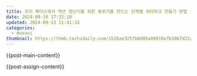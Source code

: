 ```yaml
---
title: 우리 페이스에서 액션 장난기를 위한 분위기를 만드는 단계별 워터마크 만들기 방법 | Movavi
date: 2024-09-10 17:32:10
updated: 2024-09-13 11:41:33
categories:
  - movavi
thumbnail: https://thmb.techidaily.com/1526ae325fb6d05a08910e7b5067d22acd2fa8b701444a0508efbde4504c1f0a.jpg
---
```


{{post-main-content}}

<ins class="adsbygoogle"
     style="display:block"
     data-ad-format="autorelaxed"
     data-ad-client="ca-pub-7571918770474297"
     data-ad-slot="1223367746"></ins>

{{post-assign-content}}

<ins class="adsbygoogle"
     style="display:block"
     data-ad-client="ca-pub-7571918770474297"
     data-ad-slot="8358498916"
     data-ad-format="auto"
     data-full-width-responsive="true"></ins>
